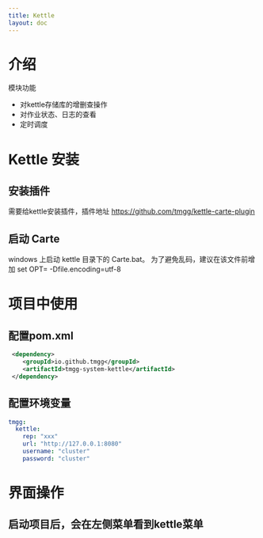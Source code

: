 ```yaml
---
title: Kettle
layout: doc
---
```


# 介绍
模块功能
- 对kettle存储库的增删查操作
- 对作业状态、日志的查看
- 定时调度

# Kettle 安装
## 安装插件
需要给kettle安装插件，插件地址 https://github.com/tmgg/kettle-carte-plugin

## 启动 Carte
windows 上启动 kettle 目录下的 Carte.bat。 
为了避免乱码，建议在该文件前增加 set OPT= -Dfile.encoding=utf-8

# 项目中使用
## 配置pom.xml
```xml
 <dependency>
    <groupId>io.github.tmgg</groupId>
    <artifactId>tmgg-system-kettle</artifactId>
 </dependency>
```
## 配置环境变量
```yaml
tmgg:
  kettle:
    rep: "xxx"
    url: "http://127.0.0.1:8080"
    username: "cluster"
    password: "cluster"
```

# 界面操作
## 启动项目后，会在左侧菜单看到kettle菜单


